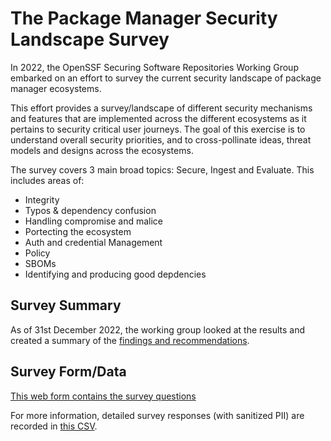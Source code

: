 # The Package Manager Security Landscape Survey

In 2022, the OpenSSF Securing Software Repositories Working Group embarked on
an effort to survey the current security landscape of package manager
ecosystems.

This effort provides a survey/landscape of different security mechanisms and
features that are implemented across the different ecosystems as it pertains to
security critical user journeys. The goal of this exercise is to understand
overall security priorities, and to cross-pollinate ideas, threat models and
designs across the ecosystems. 

The survey covers 3 main broad topics: Secure, Ingest and
Evaluate. This includes areas of:
- Integrity
- Typos & dependency confusion
- Handling compromise and malice
- Portecting the ecosystem
- Auth and credential Management
- Policy
- SBOMs
- Identifying and producing good depdencies

## Survey Summary

As of 31st December 2022, the working group looked at the results and created a
summary of the [findings and recommendations](./summary.md).

## Survey Form/Data

[This web form contains the survey
questions](https://docs.google.com/forms/d/1I7pGUclfu-pV-nQ0M6OMjOjazP4xldbDdVz67wVR5h8/edit)

For more information, detailed survey responses (with sanitized PII) are
recorded in [this CSV](./results.csv).
